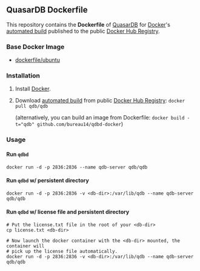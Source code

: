 ## QuasarDB Dockerfile

This repository contains the **Dockerfile** of [QuasarDB](http://www.quasardb.net/) for [Docker](https://www.docker.com/)'s [automated build](https://registry.hub.docker.com/u/qdb/qdb/) published to the public [Docker Hub Registry](https://registry.hub.docker.com/).


### Base Docker Image

* [dockerfile/ubuntu](http://dockerfile.github.io/#/ubuntu)

### Installation

1. Install [Docker](https://www.docker.com/).

2. Download [automated build](https://registry.hub.docker.com/u/qdb/qdb/) from public [Docker Hub Registry](https://registry.hub.docker.com/): `docker pull qdb/qdb`

   (alternatively, you can build an image from Dockerfile: `docker build -t="qdb" github.com/bureau14/qdbd-docker`)

### Usage

#### Run `qdbd`

    docker run -d -p 2836:2836 --name qdb-server qdb/qdb

#### Run `qdbd` w/ persistent directory

    docker run -d -p 2836:2836 -v <db-dir>:/var/lib/qdb --name qdb-server qdb/qdb

#### Run `qdbd` w/ license file and persistent directory

    # Put the license.txt file in the root of your <db-dir>
    cp license.txt <db-dir>

    # Now launch the docker container with the <db-dir> mounted, the container will
    # pick up the license file automatically.
    docker run -d -p 2836:2836 -v <db-dir>:/var/lib/qdb --name qdb-server qdb/qdb

